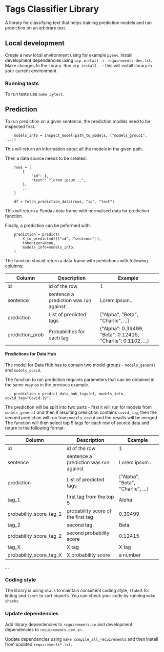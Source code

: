 # Tags Classifier Library

A library for classifying text that helps training prediction models and run prediction on an arbitrary text.

## Local development

Create a new local environment using for example `pyenv`.
Install development dependencies using `pip install -r requirements-dev.txt`.
Make changes to the library.
Run `pip install .` - this will install library in your current environment.

### Running tests

To run tests use `make pytest`.

## Prediction

To run prediction on a given sentence, the prediction models need to be inspected first.

```
    models_info = inspect_model(path_to_models, ["models_group1", ...])
```

This will return an information about all the models in the given path.

Then a data source needs to be created:

```
    rows = [
        {
            "id": 1,
            "text": "lorem ipsum...",
        },
        ...
    }

    df = fetch_prediction_data(rows, "id", "text")
```

This will return a Pandas data frame with normalised data for prediction function.

Finally, a prediction can be peformed with:

```
    prediction = predict(
        X_to_predict=df[["id", "sentence"]],
        tokenizer=None,
        models_info=models_info,
    )
```

The function should return a data frame with predictions with following columns:


| Column | Description | Example |
| -------- | ------------- | --------- |
| id | id of the row | 1
| sentence | sentence a prediction was run against | Lorem ipsum... |
| prediction | List of predicted tags | ["Alpha", "Beta", "Charlie", ...] |
| prediction_prob | Probabilities for each tag | {"Alpha": 0.39499, "Beta": 0.12415, "Charlie": 0.1102, ...} |

#### Predictions for Data Hub

The model for Data Hub has to contain two model groups - `models_general` and `models_covid`.

The function to run prediction requires parameters that can be obtained in the same way as in the previous example.

```
    prediction = predict_data_hub_tags(df, models_info, covid_tag="Covid-19")
```

The prediction will be split into two parts - first it will run for models from `models_general` and then if resulting prediction contains `covid_tag`, then the second prediction will run from `models_covid` and the results will be merged.
The function will then select top 5 tags for each row of source data and return in the following format:

| Column | Description | Example |
| -------- | ------------- | --------- |
| id | id of the row | 1 |
| sentence | sentence a prediction was run against | Lorem ipsum... |
| prediction | List of predicted tags | ["Alpha", "Beta", "Charlie", ...] |
| tag_1 | first tag from the top 5 | Alpha |
| probability_score_tag_1 | probability score of the first tag | 0.39499 |
| tag_2 | second tag | Beta |
| probability_score_tag_2 | second probability score | 0.12415 |
| tag_X | X tag | X tag |
| probability_score_tag_X | X probability score | a number |
...


### Coding style

The library is using `black` to maintain consistent coding style, `flake8` for linting and `isort` to sort imports.
You can check your code by running `make checks`.

### Update dependencies

Add library dependencies to `requirements.in` and development dependencies to `requirements-dev.in`.

Update dependencies using `make compile_all_requirements` and then install from updated `requirements*.txt`.
